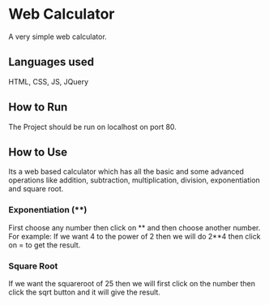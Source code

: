 # Web Calculator
A very simple web calculator.

## Languages used
HTML, CSS, JS, JQuery

## How to Run
The Project should be run on localhost on port 80. 


## How to Use
Its a web based calculator which has all the basic and some advanced operations like addition, subtraction, multiplication, division, exponentiation and square root.

### Exponentiation (**)
First choose any number then click on ** and then choose another number. 
For example: If we want 4 to the power of 2 then we will do 2**4 then click on = to get the result.
	
### Square Root
If we want the squareroot of 25 then we will first click on the number then click the sqrt button and it will give the result.